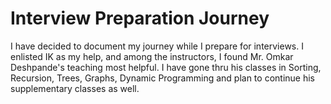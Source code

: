 # Interview Preparation Journey
I have decided to document my journey while I prepare for interviews.  I enlisted IK as my help, and among the instructors, I found Mr. Omkar Deshpande's teaching most helpful. I have gone thru his classes in Sorting, Recursion, Trees, Graphs, Dynamic Programming and plan to continue his supplementary classes as well.
